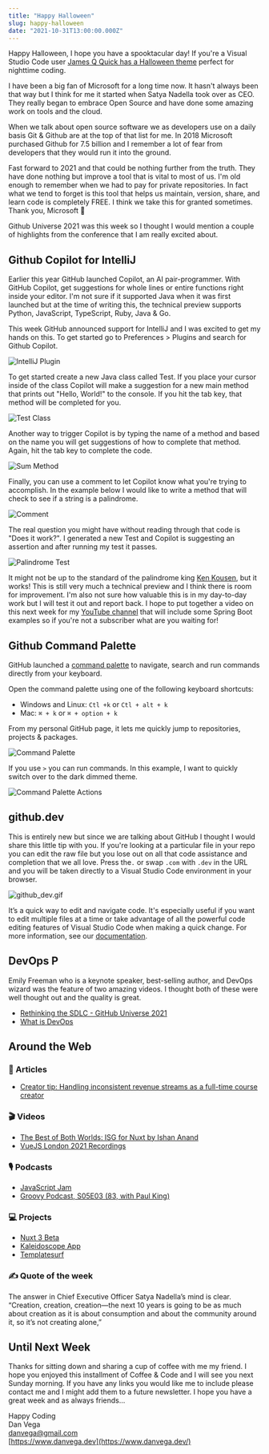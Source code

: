 ```yaml
---
title: "Happy Halloween"
slug: happy-halloween
date: "2021-10-31T13:00:00.000Z"
---
```


Happy Halloween, I hope you have a spooktacular day! If you're a Visual Studio Code user [James Q Quick has a Halloween theme](https://www.youtube.com/watch?v=tqd3O5RpAHQ) perfect for nighttime coding.

I have been a big fan of Microsoft for a long time now. It hasn't always been that way but I think for me it started when Satya Nadella took over as CEO. They really began to embrace Open Source and have done some amazing work on tools and the cloud.

When we talk about open source software we as developers use on a daily basis Git & Github are at the top of that list for me. In 2018 Microsoft purchased Github for 7.5 billion and I remember a lot of fear from developers that they would run it into the ground.

Fast forward to 2021 and that could be nothing further from the truth. They have done nothing but improve a tool that is vital to most of us. I'm old enough to remember when we had to pay for private repositories. In fact what we tend to forget is this tool that helps us maintain, version, share, and learn code is completely FREE. I think we take this for granted sometimes. Thank you, Microsoft 🙏

Github Universe 2021 was this week so I thought I would mention a couple of highlights from the conference that I am really excited about.

## Github Copilot for IntelliJ

Earlier this year GitHub launched Copilot, an AI pair-programmer. With GitHub Copilot, get suggestions for whole lines or entire functions right inside your editor. I'm not sure if it supported Java when it was first launched but at the time of writing this, the technical preview supports Python, JavaScript, TypeScript, Ruby, Java & Go.

This week GitHub announced support for IntelliJ and I was excited to get my hands on this. To get started go to Preferences > Plugins and search for Github Copilot.

![IntelliJ Plugin](./intellij_plugin.png)

To get started create a new Java class called Test. If you place your cursor inside of the class Copilot will make a suggestion for a new main method that prints out "Hello, World!" to the console. If you hit the tab key, that method will be completed for you.

![Test Class](./test_class.png)

Another way to trigger Copilot is by typing the name of a method and based on the name you will get suggestions of how to complete that method. Again, hit the tab key to complete the code.

![Sum Method](./sum_method.png)

Finally, you can use a comment to let Copilot know what you're trying to accomplish. In the example below I would like to write a method that will check to see if a string is a palindrome.

![Comment](./comment.png)

The real question you might have without reading through that code is "Does it work?". I generated a new Test and Copilot is suggesting an assertion and after running my test it passes.

![Palindrome Test](./palindrome_test.png)

It might not be up to the standard of the palindrome king [Ken Kousen](https://twitter.com/kenkousen), but it works! This is still very much a technical preview and I think there is room for improvement. I'm also not sure how valuable this is in my day-to-day work but I will test it out and report back. I hope to put together a video on this next week for my [YouTube channel](http://www.youtube.com/danvega) that will include some Spring Boot examples so if you're not a subscriber what are you waiting for!

## Github Command Palette

GitHub launched a [command palette](https://docs.github.com/en/get-started/using-github/github-command-palette) to navigate, search and run commands directly from your keyboard.

Open the command palette using one of the following keyboard shortcuts:

- Windows and Linux: `Ctl +k` or `Ctl + alt + k`
- Mac: `⌘ + k` or `⌘ + option + k`

From my personal GitHub page, it lets me quickly jump to repositories, projects & packages.

![Command Palette](./command_palette.png)

If you use `>` you can run commands. In this example, I want to quickly switch over to the dark dimmed theme.

![Command Palette Actions](./cp_actions.png)

## github.dev

This is entirely new but since we are talking about GitHub I thought I would share this little tip with you. If you're looking at a particular file in your repo you can edit the raw file but you lose out on all that code assistance and completion that we all love. Press the`.` or swap `.com` with `.dev` in the URL and you will be taken directly to a Visual Studio Code environment in your browser.

![github_dev.gif](./github_dev.gif)

It’s a quick way to edit and navigate code. It's especially useful if you want to edit multiple files at a time or take advantage of all the powerful code editing features of Visual Studio Code when making a quick change. For more information, see our [documentation](https://github.co/codespaces-editor-help).

## DevOps P

Emily Freeman who is a keynote speaker, best-selling author, and DevOps wizard was the feature of two amazing videos. I thought both of these were well thought out and the quality is great.

- [Rethinking the SDLC - GitHub Universe 2021](https://www.youtube.com/watch?v=Z66-us_VDu8)
- [What is DevOps](https://www.youtube.com/watch?v=kBV8gPVZNEE)

## Around the Web

### 📝 Articles

- [Creator tip: Handling inconsistent revenue streams as a full-time course creator](https://teachable.com/blog/handling-inconsistent-revenue-streams)

### 🎬 Videos

- [The Best of Both Worlds: ISG for Nuxt by Ishan Anand](https://www.youtube.com/watch?v=G8aq4n9F9E4)
- [VueJS London 2021 Recordings](https://portal.gitnation.org/events/vuejs-london-2021)

### 🎙 Podcasts

- [JavaScript Jam](https://www.javascriptjam.com/)
- [Groovy Podcast, S05E03 (83, with Paul King)](https://www.youtube.com/watch?v=onN4Ecm2RXM)

### 💻 Projects

- [Nuxt 3 Beta](https://v3.nuxtjs.org/)
- [Kaleidoscope App](https://kaleidoscope.app/)
- [Templatesurf](https://templatesurf.com/)

### ✍️ Quote of the week

The answer in Chief Executive Officer Satya Nadella’s mind is clear. “Creation, creation, creation—the next 10 years is going to be as much about creation as it is about consumption and about the community around it, so it’s not creating alone,”

## Until Next Week

Thanks for sitting down and sharing a cup of coffee with me my friend. I hope you enjoyed this installment of Coffee & Code and I will see you next Sunday morning. If you have any links you would like me to include please contact me and I might add them to a future newsletter. I hope you have a great week and as always friends...

Happy Coding<br/>
Dan Vega<br/>
danvega@gmail.com<br/>
[https://www.danvega.dev](https://www.danvega.dev/)
